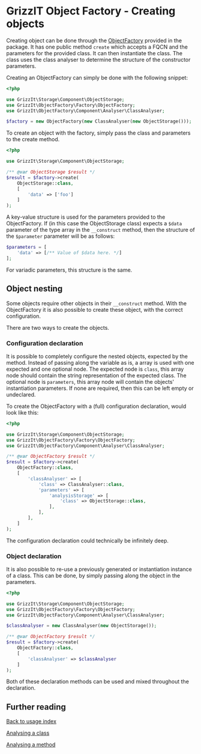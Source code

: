 # GrizzIT Object Factory - Creating objects

Creating object can be done through the
[ObjectFactory](../../src/Factory/ObjectFactory.php) provided in the package.
It has one public method `create` which accepts a FQCN and the parameters for
the provided class. It can then instantiate the class. The class uses the
class analyser to determine the structure of the constructor parameters.

Creating an ObjectFactory can simply be done with the following snippet:
```php
<?php

use GrizzIt\Storage\Component\ObjectStorage;
use GrizzIt\ObjectFactory\Factory\ObjectFactory;
use GrizzIt\ObjectFactory\Component\Analyser\ClassAnalyser;

$factory = new ObjectFactory(new ClassAnalyser(new ObjectStorage()));
```

To create an object with the factory, simply pass the class and parameters to
the create method.

```php
<?php

use GrizzIt\Storage\Component\ObjectStorage;

/** @var ObjectStorage $result */
$result = $factory->create(
    ObjectStorage::class,
    [
        'data' => ['foo']
    ]
);
```

A key-value structure is used for the parameters provided to the ObjectFactory.
If (in this case the ObjectStorage class) expects a `$data` parameter of the
type array in the `__construct` method, then the structure of the `$parameter`
parameter will be as follows:
```php
$parameters = [
    'data' => [/** Value of $data here. */]
];
```

For variadic parameters, this structure is the same.

## Object nesting

Some objects require other objects in their `__construct` method. With the
ObjectFactory it is also possible to create these object, with the correct
configuration.

There are two ways to create the objects.

### Configuration declaration

It is possible to completely configure the nested objects, expected by the method.
Instead of passing along the variable as is, a array is used with one expected
and one optional node. The expected node is `class`, this array node should contain
the string representation of the expected class. The optional node is `parameters`,
this array node will contain the objects' instantiation parameters. If none are
required, then this can be left empty or undeclared.

To create the ObjectFactory with a (full) configuration declaration, would look
like this:
```php
<?php

use GrizzIt\Storage\Component\ObjectStorage;
use GrizzIt\ObjectFactory\Factory\ObjectFactory;
use GrizzIt\ObjectFactory\Component\Analyser\ClassAnalyser;

/** @var ObjectFactory $result */
$result = $factory->create(
    ObjectFactory::class,
    [
        'classAnalyser' => [
            'class' => ClassAnalyser::class,
            'parameters' => [
                'analysisStorage' => [
                    'class' => ObjectStorage::class,
                ],
            ],
        ],
    ]
);
```

The configuration declaration could technically be infinitely deep.

### Object declaration

It is also possible to re-use a previously generated or instantiation instance
of a class. This can be done, by simply passing along the object in the parameters.

```php
<?php

use GrizzIt\Storage\Component\ObjectStorage;
use GrizzIt\ObjectFactory\Factory\ObjectFactory;
use GrizzIt\ObjectFactory\Component\Analyser\ClassAnalyser;

$classAnalyser = new ClassAnalyser(new ObjectStorage());

/** @var ObjectFactory $result */
$result = $factory->create(
    ObjectFactory::class,
    [
        'classAnalyser' => $classAnalyser
    ]
);
```

Both of these declaration methods can be used and mixed throughout the declaration.

## Further reading

[Back to usage index](index.md)

[Analysing a class](analysing-a-class.md)

[Analysing a method](analysing-a-method.md)
